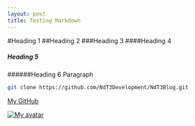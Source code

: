 ```yaml
---
layout: post
title: Testing Markdown
---
```

#Heading 1
##Heading 2
###Heading 3
####Heading 4
##### Heading 5
######Heading 6
Paragraph

```sh
git clone https://github.com/NdT3Development/NdT3Blog.git
```
[My GitHub](https://github.com/NdT3Development)

[![My avatar](https://ndt3.ml/favicon.png)](https://ndt3.ml/favicon.png)
